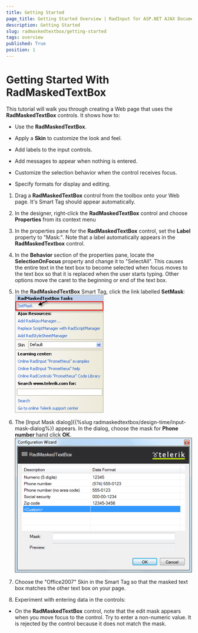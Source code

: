 ```yaml
---
title: Getting Started
page_title: Getting Started Overview | RadInput for ASP.NET AJAX Documentation
description: Getting Started
slug: radmaskedtextbox/getting-started
tags: overview
published: True
position: 1
---
```


# Getting Started With RadMaskedTextBox





This tutorial will walk you through creating a Web page that uses the **RadMaskedTextBox** controls. It shows how to:

* Use the **RadMaskedTextBox**.

* Apply a **Skin** to customize the look and feel.

* Add labels to the input controls.

* Add messages to appear when nothing is entered.

* Customize the selection behavior when the control receives focus.

* Specify formats for display and editing.


1. Drag a **RadMaskedTextBox** control from the toolbox onto your Web page. It's Smart Tag should appear automatically.

1. In the designer, right-click the **RadMaskedTextBox** control and choose **Properties** from its context menu

1. In the properties pane for the **RadMaskedTextBox** control, set the **Label** property to "Mask:". Note that a label automatically appears in the **RadMaskedTextbox** control.


1. In the **Behavior** section of the properties pane, locate the **SelectionOnFocus** property and change it to "SelectAll". This causes the entire text in the text box to become selected when focus moves to the text box so that it is replaced when the user starts typing. Other options move the caret to the beginning or end of the text box.

1. In the **RadMaskedTextBox** Smart Tag, click the link labelled **SetMask**:
![Mask](images/RadMaskedTextBoxSetMask.png)

1. The [Input Mask dialog]({%slug radmaskedtextbox/design-time/input-mask-dialog%}) appears. In the dialog, choose the mask for **Phone number** hand click **OK**.
![Mask Dialog](images/InputMaskDialog.png)

1. Choose the "Office2007" Skin in the Smart Tag so that the masked text box matches the other text box on your page.

1. Experiment with entering data in the controls:


* On the **RadMaskedTextBox** control, note that the edit mask appears when you move focus to the control. Try to enter a non-numeric value. It is rejected by the control because it does not match the mask.

